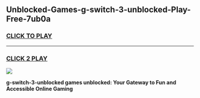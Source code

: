 
## Unblocked-Games-g-switch-3-unblocked-Play-Free-7ub0a
<h3>
<a href="https://premium76.site?title=g-switch-3-unblocked&ref=24M">CLICK TO PLAY</a></h3>
<hr>

<h3>
<a href="https://premium76.site?title=g-switch-3-unblocked&ref=24M">CLICK 2 PLAY</a>
  
</h3>

<a href="https://premium76.site?title=g-switch-3-unblocked&ref=24M"><img src="https://clearcache.store/games.png"></a>


**g-switch-3-unblocked games unblocked: Your Gateway to Fun and Accessible Online Gaming**
